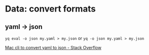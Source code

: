 # Data: convert formats

## yaml -> json

`yq eval -o json my.yaml > my.json`
or
`yq -o json my.yaml > my.json`

[Mac cli to convert yaml to json - Stack Overflow](https://stackoverflow.com/questions/62030249/mac-cli-to-convert-yaml-to-json)
